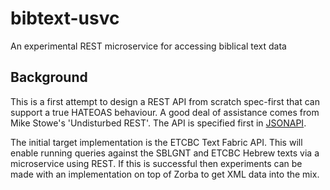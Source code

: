 # bibtext-usvc
An experimental REST microservice for accessing biblical text data

## Background
This is a first attempt to design a REST API from scratch spec-first that
can support a true HATEOAS behaviour. A good deal of assistance comes from
Mike Stowe's 'Undisturbed REST'. The API is specified first in
[JSONAPI](http://jsonapi.org).

The initial target implementation is the ETCBC
Text Fabric API. This will enable running queries against the SBLGNT and
ETCBC Hebrew texts via a microservice using REST. If this is successful then
experiments can be made with an implementation on top of Zorba to get XML
data into the mix.
